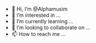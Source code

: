 - 👋 Hi, I’m @Alphamusim
- 👀 I’m interested in ...
- 🌱 I’m currently learning ...
- 💞️ I’m looking to collaborate on ...
- 📫 How to reach me ...

<!---
Alphamusim/Alphamusim is a ✨ special ✨ repository because its `README.md` (this file) appears on your GitHub profile.
You can click the Preview link to take a look at your changes.
--->
